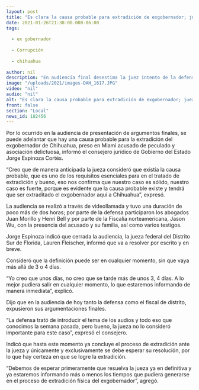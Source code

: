 ```yaml
---
layout: post
title: "Es clara la causa probable para extradición de exgobernador; jueza decidirá en breve y por escrito"
date: 2021-01-26T21:38:00.000-06:00
tags:
  
  - ex gobernador
  
  - Corrupción
  
  - chihuahua
  
author: nil
description: "En audiencia final desestima la juez intento de la defensa de introducir los audios del exsecretario de Hacienda en el caso y se declara lista para la resolución final"
image: "/uploads/2021/images-DAH_1617.JPG"
video: "nil"
audio: "nil"
alt: "Es clara la causa probable para extradición de exgobernador; jueza decidirá en breve y por escrito"
front: false
section: "Local"
news_id: 182456
---
```


Por lo ocurrido en la audiencia de presentación de argumentos finales, se puede adelantar que hay una causa probable para la extradición del exgobernador de Chihuahua, preso en Miami acusado de peculado y asociación delictuosa, informó el consejero jurídico de Gobierno del Estado Jorge Espinoza Cortés.

“Creo que de manera anticipada la jueza consideró que existía la causa probable, que es uno de los requisitos esenciales para en el tratado de extradición y bueno, eso nos confirma que nuestro caso es sólido, nuestro caso es fuerte, porque es evidente que la causa probable existe y tendrá que ser extraditado el exgobernador aquí a Chihuahua”, expresó.

La audiencia se realizó a través de videollamada y tuvo una duración de poco más de dos horas; por parte de la defensa participaron los abogados Juan Morillo y Henri Bell y por parte de la Fiscalía norteamericana, Jason Wu, con la presencia del acusado y su familia, así como varios testigos.

Jorge Espinoza indicó que cerrada la audiencia, la jueza federal del Distrito Sur de Florida, Lauren Fleischer, informó que va a resolver por escrito y en breve.

Consideró que la definición puede ser en cualquier momento, sin que vaya más allá de 3 o 4 días.

“Yo creo que unos días, no creo que se tarde más de unos 3, 4 días. A lo mejor pudiera salir en cualquier momento, lo que estaremos informando de manera inmediata”, explicó.

Dijo que en la audiencia de hoy tanto la defensa como el fiscal de distrito, expusieron sus argumentaciones finales.

“La defensa trató de introducir el tema de los audios y todo eso que conocimos la semana pasada, pero bueno, la jueza no lo consideró importante para este caso”, expresó el consejero.

Indicó que hasta este momento ya concluye el proceso de extradición ante la jueza y únicamente y exclusivamente se debe esperar su resolución, por lo que hay certeza en que se logre la extradición.

“Debemos de esperar primeramente que resuelva la jueza ya en definitiva y ya estaremos informando más o menos los tiempos que pudiera generarse en el proceso de extradición física del exgobernador”, agregó.